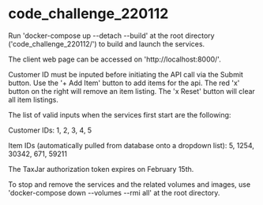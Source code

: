 # code_challenge_220112
Run 'docker-compose up --detach --build' at the root directory ('code_challenge_220112/') to build and launch the services.

The client web page can be accessed on 'http://localhost:8000/'.

Customer ID must be inputed before initiating the API call via the Submit button. Use the '+ Add Item' button to add items for the api. The red 'x' button on the right will remove an item listing. The 'x Reset' button will clear all item listings.

The list of valid inputs when the services first start are the following:

Customer IDs:
1, 2, 3, 4, 5

Item IDs (automatically pulled from database onto a dropdown list):
5, 1254, 30342, 671, 59211

The TaxJar authorization token expires on February 15th.

To stop and remove the services and the related volumes and images, use 'docker-compose down --volumes --rmi all' at the root directory.
